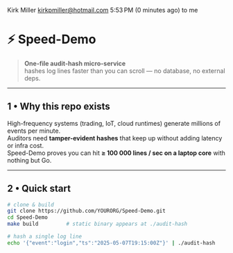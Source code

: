 
Kirk Miller <kirkpmiller@hotmail.com>
5:53 PM (0 minutes ago)
to me

# ⚡️ Speed-Demo

> **One-file audit-hash micro-service**  
> hashes log lines faster than you can scroll — no database, no external deps.

---

## 1 • Why this repo exists
High-frequency systems (trading, IoT, cloud runtimes) generate millions of events per minute.  
Auditors need **tamper-evident hashes** that keep up without adding latency or infra cost.  
Speed-Demo proves you can hit **≥ 100 000 lines / sec on a laptop core** with nothing but Go.

---

## 2 • Quick start

```bash
# clone & build
git clone https://github.com/YOURORG/Speed-Demo.git
cd Speed-Demo
make build         # static binary appears at ./audit-hash

# hash a single log line
echo '{"event":"login","ts":"2025-05-07T19:15:00Z"}' | ./audit-hash

